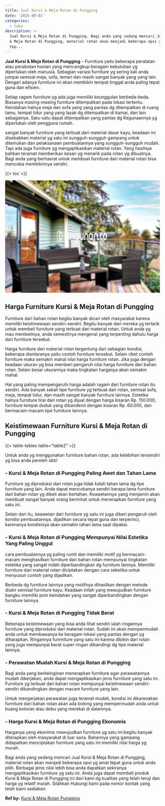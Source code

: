 ```yaml
---
title: Jual Kursi & Meja Rotan di Pungging
date: '2025-09-01'
categories:
  - toko
description: >-
  Jual Kursi & Meja Rotan di Pungging. Bagi anda yang sedang mencari Jual Kursi
  & Meja Rotan di Pungging, material rotan akan menjadi beberapa opsi yg amat
  tep...
---
```


**Jual Kursi & Meja Rotan di Pungging** – Furniture yaitu beberapa peralatan atau perabotan hunian yang mencangkup beragam kebutuhan yg diperlukan oleh manusia. Sebagian variasi furniture yg sering kali anda jumpai semisal meja, sofa, lemari dan masih sangat banyak yang yang lain. Dengan adanya furniture ini akan membikin tempat tinggal anda paling tepat guna dan efisien.

Setiap ragam furniture yg ada juga memiliki keunggulan berbeda-beda. Biasanya masing-masing furniture ditempatkan pada lokasi tertentu. Keindahan halnya meja dan sofa yang yang pantas dg ditempatkan di ruang tamu, tempat tidur yang yang layak dg ditempatkan di kamar, dan lain sebagainya. Satu-satu dapat ditempatkan yang pantas dg Kegunaannya yg diperlukan oleh pengguna rumah.

sangat banyak furniture yang terbuat dari material dasar kayu, keadaan ini disebabkan material yg satu ini sungguh-sungguh gampang untuk ditemukan dan pelaksanaan pembuatannya yang sungguh-sungguh mudah. Tapi ada juga furniture yg mengaplikasikan material rotan. Yang hasilnya bahkan teramat memberikan kesan yg menarik pada rotan yg dibuatnya. Bagi anda yang berhasrat untuk membuat furniture dari material rotan bisa mencoba membikinnya sendiri.

{{< toc >}}

![Jual Kursi & Meja Rotan di Pungging](/images/kursi-meja-rotan-murah35.png)

## Harga Furniture Kursi & Meja Rotan di Pungging

Furniture dari bahan rotan begitu banyak dicari oleh masyarakat karena memiliki keistimewaan sendiri-sendiri. Begitu banyak dari mereka yg tertarik untuk membeli furniture yang terbuat dari material rotan. Untuk anda yg mau membelinya, anda semestinya mengenal yang terpenting dahulu harga dari furniture tersebut.

Harga furniture dari material rotan tergantung dari sebagian kondisi, beberapa diantaranya yaitu contoh furniture tersebut. Selain ribet contoh furniture maka semakin mahal nilai harga furniture rotan. Jika juga dengan keadaan ukuran yg bisa memberi pengaruh nilai harga furniture dari bahan rotan. Selain besar ukurannya maka tingkatan harganya akan semakin mahal.

Hal yang paling mempengaruhi harga adalah ragam dari furniture rotan itu sendiri. Ada banyak sekali tipe furniture yg terbuat dari rotan, semisal sofa, meja, tempat tidur, dan masih sangat banyak furniture lainnya. Estetika halnya furniture tirai dari rotan yg dijual dengan harga kisaran Rp. 150.000, furniture tempat duduk yang dibanderol dengan kisaran Rp. 60.000, dan bermacam-macam tipe furniture lainnya.

## Keistimewaan Furniture Kursi & Meja Rotan di Pungging

{{< table-tables table="table2" >}}

Untuk anda yg menggunakan furniture bahan rotan, ada kelebihan tersendiri yg bisa anda peroleh sbb!

### \- Kursi & Meja Rotan di Pungging Paling Awet dan Tahan Lama

Furniture yg diproduksi dari rotan juga tidak kalah tahan lama dg tipe furniture yang lain. Anda dapat mencobanya sendiri berapa lama furniture dari bahan rotan yg dibeli akan bertahan. Keawetannya yang menjamin akan membuat sangat banyak orang berminat untuk menerapkan furniture yang satu ini.

Selain dari itu, keawetan dari furniture yg satu ini juga diberi pengaruh oleh kondisi pembuatannya. dijadikan secara tepat guna dan terperinci, karenanya kondisinya akan semakin tahan lama saat dipakai.

### \- Kursi & Meja Rotan di Pungging Mempunyai Nilai Estetika Yang Paling Unggul

cara pembuatannya yg paling rumit dan memiliki motif yg bermacam-macam menghasilkan furniture dari bahan rotan mempunyai tingkatan estetika yang sangat indah diperbandingkan dg furniture lainnya. Memiliki furniture dari material rotan diciptakan dengan cara seketika untuk menyusun contoh yang dijadikan.

Berbeda dg furniture lainnya yang motifnya dihasilkan dengan metode diukir semisal furniture kayu. Keadaan inilah yang mewujudkan furniture bangku memiliki poin keindahan yang sangat diperbandingkan dengan furniture lainnya.

### \- Kursi & Meja Rotan di Pungging Tidak Berat

Beberapa keistimewaan yang bisa anda lihat sendiri ialah ringannya furniture yang diproduksi dari material rotan. Sudah ini akan mempermudah anda untuk membawanya ke beragam lokasi yang pantas dengan yg diharapkan. Ringannya funrniture yang satu ini karena dibikin dari rotan yang juga mempunyai berat super ringan dibandingi dg tipe material lainnya.

### \- Perawatan Mudah Kursi & Meja Rotan di Pungging

Bagi anda yang berkeinginan menerapkan furniture agar perawatannya mudah dikerjakan, anda dapat mengaplikasikan jenis furniture yang satu ini. Furniture yg terbuat dari bahan rotan mempunyai keistimewaan sendiri-sendiri dibandingkan dengan macam furniture yang lain.

Untuk mengerjakan perawatan juga teramat mudah, kondisi ini dikarenakan furniture dari bahan rotan akan ada bolong yang mempermudah anda untuk buang kotoran atau debu yang merekat di dalamnya.

### \- Harga Kursi & Meja Rotan di Pungging Ekonomis

Harganya yang ekonimis mewujudkan furniture yg satu ini begitu banyak diterapkan oleh masyarakat di luar sana. Bahannya yang gampang didapatkan menciptakan furniture yang satu ini memiliki nilai harga yg murah.

Bagi anda yang sedang mencari Jual Kursi & Meja Rotan di Pungging, material rotan akan menjadi beberapa opsi yg amat tepat guna untuk anda pilih. Berbagai jenis nilai lebih bisa anda dapatkan sekiranya mengaplikasikan furniture yg satu ini. Anda juga dapat membeli produk Kursi & Meja Rotan di Pungging ini dari kami dg kualitas yang telah teruji dan harga yg relatif murah. Silahkan Hubungi kami pada nomor kontak yang telah kami sediakan.

**Ref by:** [Kursi & Meja Rotan Pungging](https://id.wikipedia.org/wiki/Kursi)
